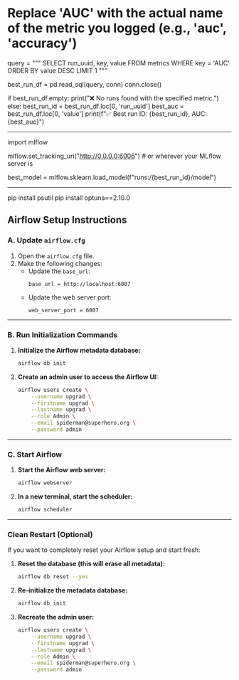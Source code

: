 # Replace 'AUC' with the actual name of the metric you logged (e.g., 'auc', 'accuracy')
query = """
SELECT run_uuid, key, value
FROM metrics
WHERE key = 'AUC'
ORDER BY value DESC
LIMIT 1
"""

best_run_df = pd.read_sql(query, conn)
conn.close()

if best_run_df.empty:
    print("❌ No runs found with the specified metric.")
else:
    best_run_id = best_run_df.loc[0, 'run_uuid']
    best_auc = best_run_df.loc[0, 'value']
    print(f"✅ Best run ID: {best_run_id}, AUC: {best_auc}")

-------

import mlflow

mlflow.set_tracking_uri("http://0.0.0.0:6006")  # or wherever your MLflow server is

best_model = mlflow.sklearn.load_model(f"runs:/{best_run_id}/model")

-------


pip install psutil
pip install optuna==2.10.0

## Airflow Setup Instructions

### A. Update `airflow.cfg`

1. Open the `airflow.cfg` file.
2. Make the following changes:
   - Update the `base_url`:
     ```
     base_url = http://localhost:6007
     ```
   - Update the web server port:
     ```
     web_server_port = 6007
     ```

---

### B. Run Initialization Commands

1. **Initialize the Airflow metadata database:**

   ```bash
   airflow db init
   ```

2. **Create an admin user to access the Airflow UI:**

   ```bash
   airflow users create \
       --username upgrad \
       --firstname upgrad \
       --lastname upgrad \
       --role Admin \
       --email spiderman@superhero.org \
       --password admin
   ```

---

### C. Start Airflow

1. **Start the Airflow web server:**

   ```bash
   airflow webserver
   ```

2. **In a new terminal, start the scheduler:**

   ```bash
   airflow scheduler
   ```

---

### Clean Restart (Optional)

If you want to completely reset your Airflow setup and start fresh:

1. **Reset the database (this will erase all metadata):**

   ```bash
   airflow db reset --yes
   ```

2. **Re-initialize the metadata database:**

   ```bash
   airflow db init
   ```

3. **Recreate the admin user:**

   ```bash
   airflow users create \
       --username upgrad \
       --firstname upgrad \
       --lastname upgrad \
       --role Admin \
       --email spiderman@superhero.org \
       --password admin
   ```
